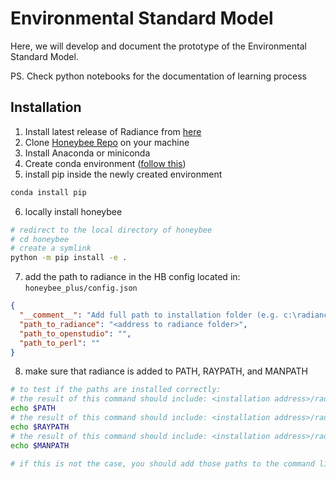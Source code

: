 # Environmental Standard Model

Here, we will develop and document the prototype of the Environmental Standard Model.

PS. Check python notebooks for the documentation of learning process

## Installation

1. Install latest release of Radiance from [here](https://github.com/LBNL-ETA/Radiance/releases)
2. Clone [Honeybee Repo](https://github.com/ladybug-tools/honeybee) on your machine
3. Install Anaconda or miniconda
4. Create conda environment ([follow this](https://docs.conda.io/projects/conda/en/latest/user-guide/tasks/manage-environments.html#creating-an-environment-with-commands))
5. install pip inside the newly created environment

```bash
conda install pip
```

6. locally install honeybee

```bash
# redirect to the local directory of honeybee
# cd honeybee
# create a symlink
python -m pip install -e .
```

7. add the path to radiance in the HB config located in: `honeybee_plus/config.json`

```json
{
  "__comment__": "Add full path to installation folder (e.g. c:\radiance, /usr/local/radiance).",
  "path_to_radiance": "<address to radiance folder>",
  "path_to_openstudio": "",
  "path_to_perl": ""
}
```

8. make sure that radiance is added to PATH, RAYPATH, and MANPATH

```bash
# to test if the paths are installed correctly:
# the result of this command should include: <installation address>/radiance/bin
echo $PATH
# the result of this command should include: <installation address>/radiance/lib
echo $RAYPATH
# the result of this command should include: <installation address>/radiance/man
echo $MANPATH

# if this is not the case, you should add those paths to the command line profile file (such as .bash_profile, or .zshenv depending on the type of your command line)
```
